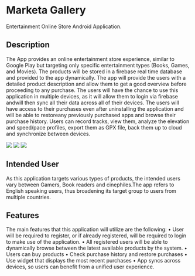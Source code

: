 # Marketa Gallery
Entertainment Online Store Android Application.

## Description 
The App provides an online entertainment store experience, similar to Google Play but targeting only specific entertainment types (Books, Games, and Movies). The products will be stored in a firebase real time database and provided to the app dynamically. The app will provide the users with a detailed product description and allow them to get a good overview before proceeding to any purchase.
The users will have the chance to use this application in multiple devices, as it will allow them to login via firebase andwill then sync all their data across all of their devices.
The users will have access to their purchases even after uninstalling the application and will be able to restoreany previously purchased apps and browse their purchase history.
Users can record tracks, view them, analyze the elevation and speed/pace profiles, export them as GPX file, back them up to cloud and synchronize between devices.

<img src="https://i.imgur.com/d8b6ocg.png" > <img src="https://i.imgur.com/VmAp9Xv.png" > <img src="https://i.imgur.com/xFb9KFZ.png" >

## Intended User
As this application targets various types of products, the intended users vary between Gamers, Book readers and cinephiles.The app refers to English speaking users, thus broadening its target group to users from multiple countries.

## Features

The main features that this application will utilize are the following:
• User will be required to register, or if already registered, will be required to login to make use of the application.
• All registered users will be able to dynamically browse between the latest available products by the system.
• Users can buy products
• Check purchase history and restore purchases
• Use widget that displays the most recent purchases
• App syncs across devices, so users can benefit from a unified user experience.

